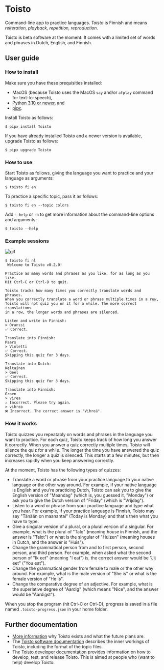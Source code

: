 # Toisto

Command-line app to practice languages. *Toisto* is Finnish and means *reiteration, playback, repetition, reproduction*.

Toisto is beta software at the moment. It comes with a limited set of words and phrases in Dutch, English, and Finnish.

## User guide

### How to install

Make sure you have these prequisities installed:

- MacOS (because Toisto uses the MacOS `say` and/or `afplay` command for text-to-speech),
- [Python 3.10 or newer](https://python.org), and
- [pipx](https://pypa.github.io/pipx/).

Install Toisto as follows:

```console
$ pipx install Toisto
```

If you have already installed Toisto and a newer version is available, upgrade Toisto as follows:

```console
$ pipx upgrade Toisto
```

### How to use

Start Toisto as follows, giving the language you want to practice and your language as arguments:

```console
$ toisto fi en
```

To practice a specific topic, pass it as follows:

```console
$ toisto fi en --topic colors
```

Add `--help` or `-h` to get more information about the command-line options and arguments:

```console
$ toisto --help
```

### Example sessions

![gif](https://raw.githubusercontent.com/fniessink/toisto/main/docs/demo.gif)

```console
$ toisto fi nl
 Welcome to Toisto v0.2.0!

Practice as many words and phrases as you like, for as long as you like.
Hit Ctrl-C or Ctrl-D to quit.

Toisto tracks how many times you correctly translate words and phrases.
When you correctly translate a word or phrase multiple times in a row,
Toisto will not quiz you on it for a while. The more correct translations
in a row, the longer words and phrases are silenced.

Listen and write in Finnish:
> Oranssi
✅ Correct.

Translate into Finnish:
Paars
> Violetti
✅ Correct.
Skipping this quiz for 3 days.

Translate into Dutch:
Keltainen
> Geel
✅ Correct.
Skipping this quiz for 3 days.

Translate into Finnish:
Groen
> virea
⚠️ Incorrect. Please try again.
> vihrea
❌ Incorrect. The correct answer is "Vihreä".
```

### How it works

Toisto quizzes you repeatably on words and phrases in the language you want to practice. For each quiz, Toisto keeps track of how long you answer it correctly. When you answer a quiz correctly multiple times, Toisto will silence the quiz for a while. The longer the time you have answered the quiz correctly, the longer a quiz is silenced. This starts at a few minutes, but then increases rapidly when you keep answering correctly.

At the moment, Toisto has the following types of quizzes:

- Translate a word or phrase from your practice language to your native language or the other way around. For example, if your native language is English and you're practicing Dutch, Toisto can ask you to give the English version of "Maandag" (which is, you guessed it, "Monday") or ask you to give the Dutch version of "Friday" (which is "Vrijdag").
- Listen to a word or phrase from your practice language and type what you hear. For example, if your practice language is Finnish, Toisto may say "Tänään on maanantai" (Today is Monday) and that's then what you have to type.
- Give a singular version of a plural, or a plural version of a singular. For example, what is the plural of "Talo" (meaning house in Finnish, and the answer is "Talot") or what is the singular of "Huizen" (meaning houses in Dutch, and the answer is "Huis").
- Change the grammatical person from and to first person, second person, and third person. For example, when asked what the second person of "Ik eet" (meaning "I eat") is, the correct answer would be "Jij eet" ("You eat").
- Change the grammatical gender from female to male or the other way around. For example, what is the male version of "She is" or what is the female version of "He is".
- Change the comparative degree of an adjective. For example, what is the superlative degree of "Aardig" (which means "Nice", and the answer would be "Aardigst").

When you stop the program (hit Ctrl-C or Ctrl-D), progress is saved in a file named `.toisto-progress.json` in your home folder.

## Further documentation

- [More information](docs/background.md) why Toisto exists and what the future plans are.
- The [Toisto software documentation](docs/software.md) describes the inner workings of Toisto, including the format of the topic files.
- The [Toisto developer documentation](docs/developer.md) provides information on how to develop, test, and release Toisto. This is aimed at people who (want to help) develop Toisto.

